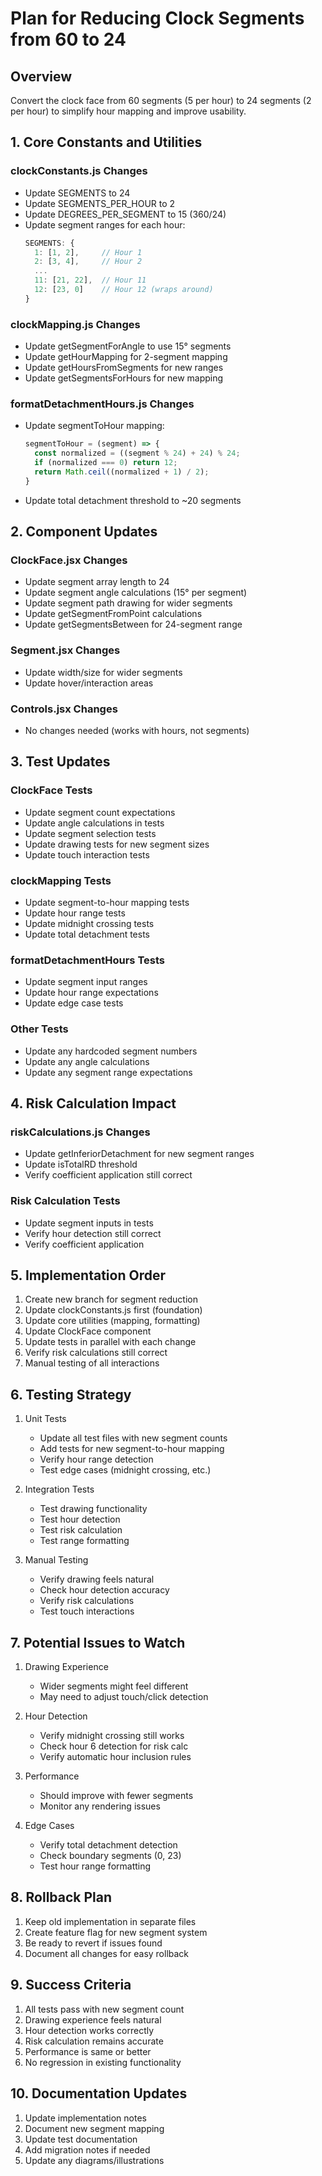 # Plan for Reducing Clock Segments from 60 to 24

## Overview
Convert the clock face from 60 segments (5 per hour) to 24 segments (2 per hour) to simplify hour mapping and improve usability.

## 1. Core Constants and Utilities

### clockConstants.js Changes
- Update SEGMENTS to 24
- Update SEGMENTS_PER_HOUR to 2
- Update DEGREES_PER_SEGMENT to 15 (360/24)
- Update segment ranges for each hour:
  ```javascript
  SEGMENTS: {
    1: [1, 2],     // Hour 1
    2: [3, 4],     // Hour 2
    ...
    11: [21, 22],  // Hour 11
    12: [23, 0]    // Hour 12 (wraps around)
  }
  ```

### clockMapping.js Changes
- Update getSegmentForAngle to use 15° segments
- Update getHourMapping for 2-segment mapping
- Update getHoursFromSegments for new ranges
- Update getSegmentsForHours for new mapping

### formatDetachmentHours.js Changes
- Update segmentToHour mapping:
  ```javascript
  segmentToHour = (segment) => {
    const normalized = ((segment % 24) + 24) % 24;
    if (normalized === 0) return 12;
    return Math.ceil((normalized + 1) / 2);
  }
  ```
- Update total detachment threshold to ~20 segments

## 2. Component Updates

### ClockFace.jsx Changes
- Update segment array length to 24
- Update segment angle calculations (15° per segment)
- Update segment path drawing for wider segments
- Update getSegmentFromPoint calculations
- Update getSegmentsBetween for 24-segment range

### Segment.jsx Changes
- Update width/size for wider segments
- Update hover/interaction areas

### Controls.jsx Changes
- No changes needed (works with hours, not segments)

## 3. Test Updates

### ClockFace Tests
- Update segment count expectations
- Update angle calculations in tests
- Update segment selection tests
- Update drawing tests for new segment sizes
- Update touch interaction tests

### clockMapping Tests
- Update segment-to-hour mapping tests
- Update hour range tests
- Update midnight crossing tests
- Update total detachment tests

### formatDetachmentHours Tests
- Update segment input ranges
- Update hour range expectations
- Update edge case tests

### Other Tests
- Update any hardcoded segment numbers
- Update any angle calculations
- Update any segment range expectations

## 4. Risk Calculation Impact

### riskCalculations.js Changes
- Update getInferiorDetachment for new segment ranges
- Update isTotalRD threshold
- Verify coefficient application still correct

### Risk Calculation Tests
- Update segment inputs in tests
- Verify hour detection still correct
- Verify coefficient application

## 5. Implementation Order

1. Create new branch for segment reduction
2. Update clockConstants.js first (foundation)
3. Update core utilities (mapping, formatting)
4. Update ClockFace component
5. Update tests in parallel with each change
6. Verify risk calculations still correct
7. Manual testing of all interactions

## 6. Testing Strategy

1. Unit Tests
   - Update all test files with new segment counts
   - Add tests for new segment-to-hour mapping
   - Verify hour range detection
   - Test edge cases (midnight crossing, etc.)

2. Integration Tests
   - Test drawing functionality
   - Test hour detection
   - Test risk calculation
   - Test range formatting

3. Manual Testing
   - Verify drawing feels natural
   - Check hour detection accuracy
   - Verify risk calculations
   - Test touch interactions

## 7. Potential Issues to Watch

1. Drawing Experience
   - Wider segments might feel different
   - May need to adjust touch/click detection

2. Hour Detection
   - Verify midnight crossing still works
   - Check hour 6 detection for risk calc
   - Verify automatic hour inclusion rules

3. Performance
   - Should improve with fewer segments
   - Monitor any rendering issues

4. Edge Cases
   - Verify total detachment detection
   - Check boundary segments (0, 23)
   - Test hour range formatting

## 8. Rollback Plan

1. Keep old implementation in separate files
2. Create feature flag for new segment system
3. Be ready to revert if issues found
4. Document all changes for easy rollback

## 9. Success Criteria

1. All tests pass with new segment count
2. Drawing experience feels natural
3. Hour detection works correctly
4. Risk calculation remains accurate
5. Performance is same or better
6. No regression in existing functionality

## 10. Documentation Updates

1. Update implementation notes
2. Document new segment mapping
3. Update test documentation
4. Add migration notes if needed
5. Update any diagrams/illustrations

